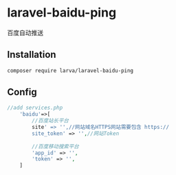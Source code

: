 # laravel-baidu-ping
百度自动推送

## Installation

```bash
composer require larva/laravel-baidu-ping
```

## Config

```php
//add services.php
    'baidu'=>[
        //百度站长平台
        site' => '',//网站域名HTTPS网站需要包含 https://
        site_token' => '',//网站Token
              
        //百度移动搜索平台
        'app_id' => '',
        'token' => '',
    ]
```
